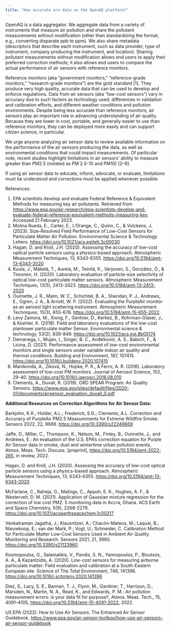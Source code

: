 ```yaml
---
title: "How accurate are data on the OpenAQ platform?"
---
```


OpenAQ is a data aggregator. We aggregate data from a variety of instruments that measure air pollution and share the pollutant measurements without modification (other than standardizing the format, e.g., converting disparate ppb to ppm). We also share metadata (descriptors that describe each instrument, such as data provider, type of instrument, company producing the instrument, and location). Sharing pollutant measurements without modification allows end users to apply their preferred correction methods; it also allows end users to compare the actual performance of air sensors with reference monitors.

Reference monitors (aka “government monitors,” “reference-grade monitors,” “research-grade monitors”) are the gold standard \[1]. They produce very high quality, accurate data that can be used to develop and enforce regulations. Data from air sensors (aka “low-cost sensors”) vary in accuracy due to such factors as technology used, differences in validation and calibration efforts, and different weather conditions and pollution environments. Despite being less accurate than reference monitors, air sensors play an important role in advancing understanding of air quality. Because they are lower in cost, portable, and generally easier to use than reference monitors, they can be deployed more easily and can support citizen science, in particular.

We urge anyone analyzing air sensor data to review available information on the performance of the air sensors producing the data, as well as environmental conditions that could impact measurements. Of particular note, recent studies highlight limitations in air sensors’ ability to measure greater than PM2.5 (notated as PM 2.5-10 and PM10) \[2–9].

If using air sensor data to educate, inform, advocate, or evaluate, limitations must be understood and corrections must be applied whenever possible.

References:

1. EPA scientists develop and evaluate Federal Reference & Equivalent Methods for measuring key air pollutants. Retrieved from https://www.epa.gov/air-research/epa-scientists-develop-and-evaluate-federal-reference-equivalent-methods-measuring-key. Accessed 21 February 2023.
2. Molina Rueda, E., Carter, E., L’Orange, C., Quinn, C., & Volckens, J. (2023). Size-Resolved Field Performance of Low-Cost Sensors for Particulate Matter Air Pollution. Environmental Science & Technology Letters. https://doi.org/10.1021/acs.estlett.3c00030
3. Hagan, D. and Kroll, J.H. (2020). Assessing the accuracy of low-cost optical particle sensors using a physics-based approach. Atmospheric Measurement Techniques, 13, 6343-6355. https://doi.org/10.5194/amt-13-6343-2020
4. Kuula, J., Mäkelä, T., Aurela, M., Teinilä, K., Varjonen, S., González, Ó., & Timonen, H. (2020). Laboratory evaluation of particle-size selectivity of optical low-cost particulate matter sensors. Atmospheric Measurement Techniques, 13(5), 2413-2423. https://doi.org/10.5194/amt-13-2413-2020
5. Ouimette, J. R., Malm, W. C., Schichtel, B. A., Sheridan, P. J., Andrews, E., Ogren, J. A., & Arnott, W. P. (2022). Evaluating the PurpleAir monitor as an aerosol light scattering instrument. Atmospheric Measurement Techniques, 15(3), 655-676. https://doi.org/10.5194/amt-15-655-2022.
6. Levy Zamora, M., Xiong, F., Gentner, D., Kerkez, B., Kohrman-Glaser, J., & Koehler, K. (2018). Field and laboratory evaluations of the low-cost plantower particulate matter Sensor. Environmental science & technology, 53(2), 838-849. https://doi.org/10.1021/acs.est.8b05174
7. Demanega, I., Mujan, I., Singer, B. C., Anđelković, A. S., Babich, F., & Licina, D. (2021). Performance assessment of low-cost environmental monitors and single sensors under variable indoor air quality and thermal conditions. Building and Environment, 187, 107415. https://doi.org/10.1016/j.buildenv.2020.107415
8. Manikonda, A., Zíková, N., Hopke, P. K., & Ferro, A. R. (2016). Laboratory assessment of low-cost PM monitors. Journal of Aerosol Science, 102, 29-40. https://doi.org/10.1016/j.jaerosci.2016.08.010
9. C﻿lements, A., Duvall, R. (2019). ORD SPEAR Program: Air Quality Sensors. https://www.epa.gov/sites/default/files/2020-01/documents/airsensor_evaluation_duvall_0.pdf

**Additional Resources on Correction Algorithms for Air Sensor Data:**

Barkjohn, K.K.; Holder, A.L.; Frederick, S.G.; Clements, A.L. Correction and Accuracy of PurpleAir PM2.5 Measurements for Extreme Wildfire Smoke. Sensors 2022, 22, 9669. https://doi.org/10.3390/s22249669

Jaffe, D., Miller, C., Thompson, K., Nelson, M., Finley, B., Ouimette, J., and Andrews, E.: An evaluation of the U.S. EPA’s correction equation for Purple Air Sensor data in smoke, dust and wintertime urban pollution events, Atmos. Meas. Tech. Discuss. \[preprint], https://doi.org/10.5194/amt-2022-265, in review, 2022.

Hagan, D. and Kroll, J.H. (2020). Assessing the accuracy of low-cost optical particle sensors using a physics-based approach. Atmospheric Measurement Techniques, 13, 6343-6355. https://doi.org/10.5194/amt-13-6343-2020

McFarlane, C., Raheja, G., Malings, C., Appoh, E. K., Hughes, A. F., & Westervelt, D. M. (2021). Application of Gaussian mixture regression for the correction of low cost PM2. 5 monitoring data in Accra, Ghana. ACS Earth and Space Chemistry, 5(9), 2268-2279. https://doi.org/10.1021/acsearthspacechem.1c00217

Venkatraman Jagatha, J.; Klausnitzer, A.; Chacón-Mateos, M.; Laquai, B.; Nieuwkoop, E.; van der Mark, P.; Vogt, U.; Schneider, C. Calibration Method for Particulate Matter Low-Cost Sensors Used in Ambient Air Quality Monitoring and Research. Sensors 2021, 21, 3960. https://doi.org/10.3390/s21123960

Kosmopoulos, G., Salamalikis, V., Pandis, S. N., Yannopoulos, P., Bloutsos, A. A., & Kazantzidis, A. (2020). Low-cost sensors for measuring airborne particulate matter: Field evaluation and calibration at a South-Eastern European site. Science of The Total Environment, 748, 141396. https://doi.org/10.1016/j.scitotenv.2020.141396

Diez, S., Lacy, S. E., Bannan, T. J., Flynn, M., Gardiner, T., Harrison, D., Marsden, N., Martin, N. A., Read, K., and Edwards, P. M.: Air pollution measurement errors: is your data fit for purpose?, Atmos. Meas. Tech., 15, 4091–4105, https://doi.org/10.5194/amt-15-4091-2022, 2022.

US EPA (2022). How to Use Air Sensors: The Enhanced Air Sensor Guidebook. https://www.epa.gov/air-sensor-toolbox/how-use-air-sensors-air-sensor-guidebook
